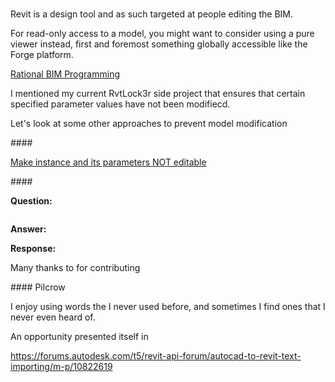<head>
<meta http-equiv="Content-Type" content="text/html; charset=utf-8">
<link rel="stylesheet" type="text/css" href="bc.css">
<script src="https://cdn.rawgit.com/google/code-prettify/master/loader/run_prettify.js" type="text/javascript"></script>
</head>

<!---

- preventing model and element modification is tricky...
  Make instance and its parameters NOT editable
  https://forums.autodesk.com/t5/revit-api-forum/make-instance-and-its-parameters-not-editable/m-p/9821547
  https://forums.autodesk.com/t5/revit-api-forum/hide-or-block-explode-import-instance-cads/m-p/10829603

- RevitLookup updates
  https://github.com/jeremytammik/RevitLookup/releases/tag/2022.0.4.0
  Minimize, maximize support #134. Fixed problem with sending a print job #133
  
  Allow user maximize form full screen #134
  
  > Enable user to maximize all forms to full screen; useful to display long string data or to  expand the form full size of review 
  
  Fix automatic execute method SubmitPrint #133
  
  > A problem when user snoops to `PrintManager` and invokes the `SubmitPrint` method
  
  Many thanks to 
  [Chuong Ho](https://github.com/chuongmep)
  [Roman 'Nice3point'](https://github.com/Nice3point)

twitter:

the #RevitAPI @AutodeskForge @AutodeskRevit #bim #DynamoBim #ForgeDevCon 

&ndash; <code>RvtLock3r</code> validates BIM element properties
&ndash; 
...

linkedin:

#bim #DynamoBim #ForgeDevCon #Revit #API #IFC #SDK #AI #VisualStudio #Autodesk #AEC #adsk

the [Revit API discussion forum](http://forums.autodesk.com/t5/revit-api-forum/bd-p/160) thread

<center>
<img src="img/" alt="" title="" width="600"/>
<p style="font-size: 80%; font-style:italic"></p>
</center>

-->

###

Revit is a design tool and as such targeted at people editing the BIM.

For read-only access to a model, you might want to consider using a pure viewer instead, first and foremost something globally accessible like the Forge platform.

[Rational BIM Programming](https://thebuildingcoder.typepad.com/blog/2017/10/rational-bim-programming-at-au-darmstadt.html)

I mentioned my current RvtLock3r side project that ensures that certain specified parameter values have not been modifiecd.

Let's look at some other approaches to prevent model modification


####<a name="2"></a> 

[Make instance and its parameters NOT editable](https://forums.autodesk.com/t5/revit-api-forum/make-instance-and-its-parameters-not-editable/m-p/9821547)

####<a name="3"></a> 

**Question:** 

<pre class="code">
</pre>


**Answer:** 

**Response:** 

Many thanks  to  for contributing 

####<a name="6"></a> Pilcrow

I enjoy using words the I never used before, and sometimes I find ones that I never even heard of.

An opportunity presented itself in

https://forums.autodesk.com/t5/revit-api-forum/autocad-to-revit-text-importing/m-p/10822619

